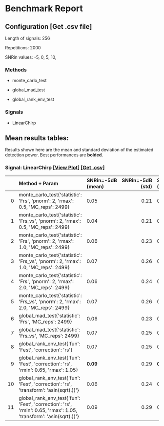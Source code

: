 # Benchmark Report

## Configuration   [Get .csv file] 

Length of signals: 256

Repetitions: 2000

SNRin values: 
-5, 
0, 
5, 
10, 


### Methods  

* monte_carlo_test 

* global_mad_test 

* global_rank_env_test 

### Signals  

* LinearChirp 

## Mean results tables: 

Results shown here are the mean and standard deviation of                             the estimated detection power.                             Best performances are **bolded**. 
### Signal: LinearChirp  [[View Plot]](https://jmiramont.github.io/benchmark-test/results/denoising/figures/html/plot_LinearChirp.html)    [[Get .csv]](/results/denoising/csv_files/results_LinearChirp.csv)
|    | Method + Param                                                                                                    | SNRin=-5dB (mean)   |   SNRin=-5dB (std) | SNRin=0dB (mean)   |   SNRin=0dB (std) | SNRin=5dB (mean)   |   SNRin=5dB (std) | SNRin=10dB (mean)   |   SNRin=10dB (std) |
|---:|:------------------------------------------------------------------------------------------------------------------|:--------------------|-------------------:|:-------------------|------------------:|:-------------------|------------------:|:--------------------|-------------------:|
|  0 | monte_carlo_test{'statistic': 'Frs', 'pnorm': 2, 'rmax': 0.5, 'MC_reps': 2499}                                    | 0.05                |               0.21 | 0.07               |              0.26 | 0.14               |              0.35 | 0.29                |               0.45 |
|  1 | monte_carlo_test{'statistic': 'Frs_vs', 'pnorm': 2, 'rmax': 0.5, 'MC_reps': 2499}                                 | 0.04                |               0.21 | 0.07               |              0.26 | 0.14               |              0.34 | 0.28                |               0.45 |
|  2 | monte_carlo_test{'statistic': 'Frs', 'pnorm': 2, 'rmax': 1.0, 'MC_reps': 2499}                                    | 0.06                |               0.23 | 0.17               |              0.37 | 0.65               |              0.48 | 1.00                |               0.02 |
|  3 | monte_carlo_test{'statistic': 'Frs_vs', 'pnorm': 2, 'rmax': 1.0, 'MC_reps': 2499}                                 | 0.07                |               0.26 | 0.27               |              0.45 | 0.94               |              0.24 | **1.00**            |               0.00 |
|  4 | monte_carlo_test{'statistic': 'Frs', 'pnorm': 2, 'rmax': 2.0, 'MC_reps': 2499}                                    | 0.06                |               0.24 | 0.17               |              0.38 | 0.65               |              0.48 | 1.00                |               0.00 |
|  5 | monte_carlo_test{'statistic': 'Frs_vs', 'pnorm': 2, 'rmax': 2.0, 'MC_reps': 2499}                                 | 0.07                |               0.26 | 0.27               |              0.45 | 0.94               |              0.24 | 1.00                |               0.00 |
|  6 | global_mad_test{'statistic': 'Frs', 'MC_reps': 2499}                                                              | 0.06                |               0.23 | 0.16               |              0.37 | 0.65               |              0.48 | 1.00                |               0.00 |
|  7 | global_mad_test{'statistic': 'Frs_vs', 'MC_reps': 2499}                                                           | 0.07                |               0.25 | 0.27               |              0.44 | 0.96               |              0.19 | 1.00                |               0.00 |
|  8 | global_rank_env_test{'fun': 'Fest', 'correction': 'rs'}                                                           | 0.07                |               0.25 | 0.20               |              0.40 | 0.91               |              0.29 | 1.00                |               0.00 |
|  9 | global_rank_env_test{'fun': 'Fest', 'correction': 'rs', 'rmin': 0.65, 'rmax': 1.05}                               | **0.09**            |               0.29 | **0.34**           |              0.47 | **0.97**           |              0.16 | 1.00                |               0.00 |
| 10 | global_rank_env_test{'fun': 'Fest', 'correction': 'rs', 'transform': 'asin(sqrt(.))'}                             | 0.06                |               0.24 | 0.20               |              0.40 | 0.91               |              0.29 | 1.00                |               0.00 |
| 11 | global_rank_env_test{'fun': 'Fest', 'correction': 'rs', 'rmin': 0.65, 'rmax': 1.05, 'transform': 'asin(sqrt(.))'} | 0.09                |               0.29 | 0.34               |              0.47 | 0.97               |              0.17 | 1.00                |               0.00 |

